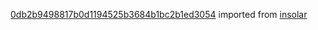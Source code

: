 [0db2b9498817b0d1194525b3684b1bc2b1ed3054](https://github.com/insolar/insolar/commit/0db2b9498817b0d1194525b3684b1bc2b1ed3054) imported from [insolar](https://github.com/insolar/insolar)
